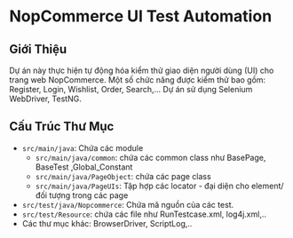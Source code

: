 # NopCommerce UI Test Automation

## Giới Thiệu

Dự án này thực hiện tự động hóa kiểm thử giao diện người dùng (UI) cho trang web NopCommerce. Một số chức năng được kiểm thử bao gồm: Register, Login, Wishlist, Order, Search,... Dự án sử dụng Selenium WebDriver, TestNG.

## Cấu Trúc Thư Mục

- `src/main/java`: Chứa các module 
  - `src/main/java/common`: chứa các common class như BasePage, BaseTest ,Global_Constant
  - `src/main/java/PageObject`: chứa các page class
  - `src/main/java/PageUIs`: Tập hợp các locator - đại diện cho element/ đối tượng trong các page
- `src/test/java/Nopcommerce`: Chứa mã nguồn của các test.
- `src/test/Resource`: chứa các file như RunTestcase.xml, log4j.xml,..
- Các thư mục khác: BrowserDriver, ScriptLog,..
